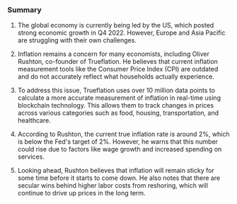 ### Summary

1. The global economy is currently being led by the US, which posted strong
economic growth in Q4 2022. However, Europe and Asia Pacific are struggling
with their own challenges.

2. Inflation remains a concern for many economists, including Oliver Rushton,
co-founder of Trueflation. He believes that current inflation measurement
tools like the Consumer Price Index (CPI) are outdated and do not accurately
reflect what households actually experience.

3. To address this issue, Trueflation uses over 10 million data points
to calculate a more accurate measurement of inflation in real-time using
blockchain technology. This allows them to track changes in prices across
various categories such as food, housing, transportation, and healthcare.

4. According to Rushton, the current true inflation rate is around 2%,
which is below the Fed's target of 2%. However, he warns that this number
could rise due to factors like wage growth and increased spending on services.

5. Looking ahead, Rushton believes that inflation will remain sticky for
some time before it starts to come down. He also notes that there are secular
wins behind higher labor costs from reshoring, which will continue to drive
up prices in the long term.
